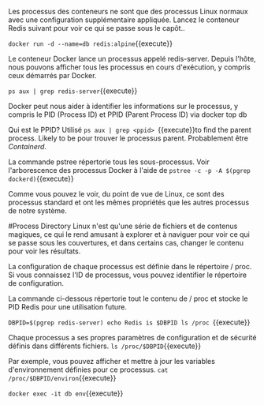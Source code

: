 Les processus des conteneurs  ne sont que des processus Linux normaux avec une configuration supplémentaire appliquée. Lancez le conteneur Redis suivant pour voir ce qui se passe sous le capôt..

`docker run -d --name=db redis:alpine`{{execute}}

Le conteneur Docker lance un processus appelé redis-server. Depuis l'hôte, nous pouvons afficher tous les processus en cours d'exécution, y compris ceux démarrés par Docker.

`ps aux | grep redis-server`{{execute}}


Docker peut nous aider à identifier les informations sur le processus, y compris le PID (Process ID) et PPID (Parent Process ID) via docker top db


Qui est le PPID? Utilisé `ps aux | grep <ppid> `{{execute}}to find the parent process. Likely to be 
pour trouver le processus parent. Probablement être *Containerd*.


La commande pstree répertorie tous les sous-processus. Voir l'arborescence des processus Docker à l'aide de `pstree -c -p -A $(pgrep dockerd)`{{execute}}


Comme vous pouvez le voir, du point de vue de Linux, ce sont des processus standard et ont les mêmes propriétés que les autres processus de notre système.

#Process Directory
Linux n'est qu'une série de fichiers et de contenus magiques, ce qui le rend amusant à explorer et à naviguer pour voir ce qui se passe sous les couvertures, et dans certains cas, changer le contenu pour voir les résultats.

La configuration de chaque processus est définie dans le répertoire / proc. Si vous connaissez l'ID de processus, vous pouvez identifier le répertoire de configuration.

La commande ci-dessous répertorie tout le contenu de / proc et stocke le PID Redis pour une utilisation future.

`DBPID=$(pgrep redis-server)
echo Redis is $DBPID
ls /proc
`{{execute}}


Chaque processus a ses propres paramètres de configuration et de sécurité définis dans différents fichiers. `ls /proc/$DBPID`{{execute}}

Par exemple, vous pouvez afficher et mettre à jour les variables d'environnement définies pour ce processus. `cat /proc/$DBPID/environ`{{execute}}

`docker exec -it db env`{{execute}}

